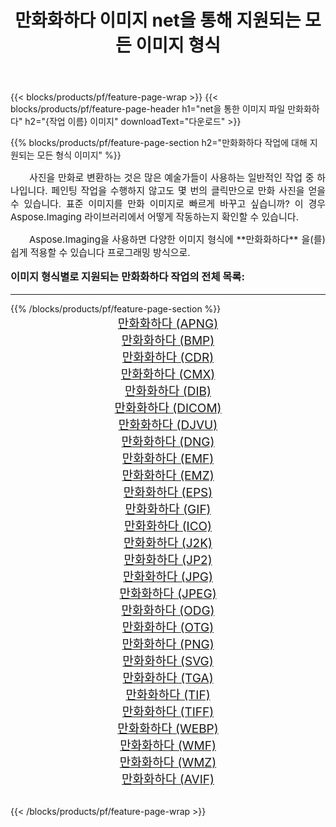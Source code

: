 ﻿---
title: 만화화하다 이미지 net을 통해 지원되는 모든 이미지 형식 
weight: 3920
url: /ko/net/cartoonify/ 
lang: ko
langdirlevel: 2
locales: zh-hans,ja,it,ru,de,es,fr,nl,id,lt,pl,pt,vi,tr,ko,zh-hant,ar,hi,th,sv,cs,uk,he
description: Aspose.Imaging을 사용하면 net을 통해 쉽게 만화화하다 이미지를 만들 수 있습니다.
---

{{< blocks/products/pf/feature-page-wrap >}}
{{< blocks/products/pf/feature-page-header h1="net을 통한 이미지 파일 만화화하다" h2="{작업 이름} 이미지" downloadText="다운로드" >}}


{{% blocks/products/pf/feature-page-section  h2="만화화하다 작업에 대해 지원되는 모든 형식 이미지" %}}
<p align="justify" style="text-indent:2em;font-size:15px;">
사진을 만화로 변환하는 것은 많은 예술가들이 사용하는 일반적인 작업 중 하나입니다. 페인팅 작업을 수행하지 않고도 몇 번의 클릭만으로 만화 사진을 얻을 수 있습니다. 표준 이미지를 만화 이미지로 빠르게 바꾸고 싶습니까? 이 경우 Aspose.Imaging 라이브러리에서 어떻게 작동하는지 확인할 수 있습니다.
</p>
<p align="justify" style="text-indent:2em;font-size:15px;">
Aspose.Imaging을 사용하면 다양한 이미지 형식에 **만화화하다** 을(를) 쉽게 적용할 수 있습니다 프로그래밍 방식으로. 
</p>
<h3 style="margin-top:16px;">
이미지 형식별로 지원되는 만화화하다 작업의 전체 목록:
</h3>
<hr/>
{{% /blocks/products/pf/feature-page-section %}}
<div class="container-fluid productfamilypage bg-gray">
    <div class="convertypes bg-gray agp-content section">
        <div class="container">
		<div class="row other-converters" style="gap: 10px;font-size: 19px;text-align:center;">
		    <div class='col-md-3 other-converter remove-lp remove-rp'><a href="/imaging/ko/net/cartoonify/apng/" style="padding:15px;">만화화하다 (APNG)</a></div><div class='col-md-3 other-converter remove-lp remove-rp'><a href="/imaging/ko/net/cartoonify/bmp/" style="padding:15px;">만화화하다 (BMP)</a></div><div class='col-md-3 other-converter remove-lp remove-rp'><a href="/imaging/ko/net/cartoonify/cdr/" style="padding:15px;">만화화하다 (CDR)</a></div><div class='col-md-3 other-converter remove-lp remove-rp'><a href="/imaging/ko/net/cartoonify/cmx/" style="padding:15px;">만화화하다 (CMX)</a></div><div class='col-md-3 other-converter remove-lp remove-rp'><a href="/imaging/ko/net/cartoonify/dib/" style="padding:15px;">만화화하다 (DIB)</a></div><div class='col-md-3 other-converter remove-lp remove-rp'><a href="/imaging/ko/net/cartoonify/dicom/" style="padding:15px;">만화화하다 (DICOM)</a></div><div class='col-md-3 other-converter remove-lp remove-rp'><a href="/imaging/ko/net/cartoonify/djvu/" style="padding:15px;">만화화하다 (DJVU)</a></div><div class='col-md-3 other-converter remove-lp remove-rp'><a href="/imaging/ko/net/cartoonify/dng/" style="padding:15px;">만화화하다 (DNG)</a></div><div class='col-md-3 other-converter remove-lp remove-rp'><a href="/imaging/ko/net/cartoonify/emf/" style="padding:15px;">만화화하다 (EMF)</a></div><div class='col-md-3 other-converter remove-lp remove-rp'><a href="/imaging/ko/net/cartoonify/emz/" style="padding:15px;">만화화하다 (EMZ)</a></div><div class='col-md-3 other-converter remove-lp remove-rp'><a href="/imaging/ko/net/cartoonify/eps/" style="padding:15px;">만화화하다 (EPS)</a></div><div class='col-md-3 other-converter remove-lp remove-rp'><a href="/imaging/ko/net/cartoonify/gif/" style="padding:15px;">만화화하다 (GIF)</a></div><div class='col-md-3 other-converter remove-lp remove-rp'><a href="/imaging/ko/net/cartoonify/ico/" style="padding:15px;">만화화하다 (ICO)</a></div><div class='col-md-3 other-converter remove-lp remove-rp'><a href="/imaging/ko/net/cartoonify/j2k/" style="padding:15px;">만화화하다 (J2K)</a></div><div class='col-md-3 other-converter remove-lp remove-rp'><a href="/imaging/ko/net/cartoonify/jp2/" style="padding:15px;">만화화하다 (JP2)</a></div><div class='col-md-3 other-converter remove-lp remove-rp'><a href="/imaging/ko/net/cartoonify/jpg/" style="padding:15px;">만화화하다 (JPG)</a></div><div class='col-md-3 other-converter remove-lp remove-rp'><a href="/imaging/ko/net/cartoonify/jpeg/" style="padding:15px;">만화화하다 (JPEG)</a></div><div class='col-md-3 other-converter remove-lp remove-rp'><a href="/imaging/ko/net/cartoonify/odg/" style="padding:15px;">만화화하다 (ODG)</a></div><div class='col-md-3 other-converter remove-lp remove-rp'><a href="/imaging/ko/net/cartoonify/otg/" style="padding:15px;">만화화하다 (OTG)</a></div><div class='col-md-3 other-converter remove-lp remove-rp'><a href="/imaging/ko/net/cartoonify/png/" style="padding:15px;">만화화하다 (PNG)</a></div><div class='col-md-3 other-converter remove-lp remove-rp'><a href="/imaging/ko/net/cartoonify/svg/" style="padding:15px;">만화화하다 (SVG)</a></div><div class='col-md-3 other-converter remove-lp remove-rp'><a href="/imaging/ko/net/cartoonify/tga/" style="padding:15px;">만화화하다 (TGA)</a></div><div class='col-md-3 other-converter remove-lp remove-rp'><a href="/imaging/ko/net/cartoonify/tif/" style="padding:15px;">만화화하다 (TIF)</a></div><div class='col-md-3 other-converter remove-lp remove-rp'><a href="/imaging/ko/net/cartoonify/tiff/" style="padding:15px;">만화화하다 (TIFF)</a></div><div class='col-md-3 other-converter remove-lp remove-rp'><a href="/imaging/ko/net/cartoonify/webp/" style="padding:15px;">만화화하다 (WEBP)</a></div><div class='col-md-3 other-converter remove-lp remove-rp'><a href="/imaging/ko/net/cartoonify/wmf/" style="padding:15px;">만화화하다 (WMF)</a></div><div class='col-md-3 other-converter remove-lp remove-rp'><a href="/imaging/ko/net/cartoonify/wmz/" style="padding:15px;">만화화하다 (WMZ)</a></div><div class='col-md-3 other-converter remove-lp remove-rp'><a href="/imaging/ko/net/cartoonify/avif/" style="padding:15px;">만화화하다 (AVIF)</a></div>
                </div>
        </div>
    </div>
</div>
<br/>

{{< /blocks/products/pf/feature-page-wrap >}}
